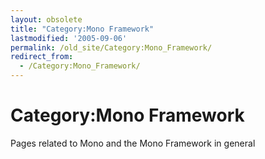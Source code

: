 ```yaml
---
layout: obsolete
title: "Category:Mono Framework"
lastmodified: '2005-09-06'
permalink: /old_site/Category:Mono_Framework/
redirect_from:
  - /Category:Mono_Framework/
---
```


Category:Mono Framework
=======================

Pages related to Mono and the Mono Framework in general

